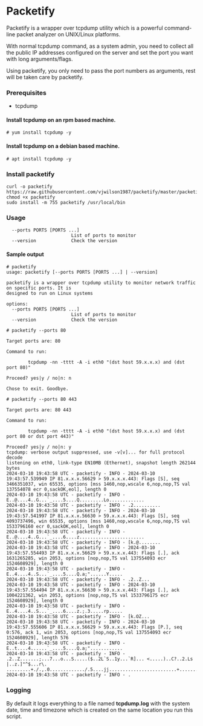 # Packetify

Packetify is a wrapper over tcpdump utility which is a powerful command-line packet analyzer on UNIX/Linux platforms.

With normal tcpdump command, as a system admin, you need to collect all the public IP addresses configured on the server and set the port you want with long arguments/flags.

Using packetify, you only need to pass the port numbers as arguments, rest will be taken care by packetify.

### Prerequisites
- tcpdump

#### Install tcpdump on an rpm based machine.
```
# yum install tcpdump -y
```
#### Install tcpdump on a debian based machine.
```
# apt install tcpdump -y
```



### Install packetify
```
curl -o packetify https://raw.githubusercontent.com/vjwilson1987/packetify/master/packetify.py
chmod +x packetify
sudo install -m 755 packetify /usr/local/bin
```

### Usage

```
  --ports PORTS [PORTS ...]
                        List of ports to monitor
  --version             Check the version
```
#### Sample output

```
# packetify
usage: packetify [--ports PORTS [PORTS ...] | --version]

packetify is a wrapper over tcpdump utility to monitor network traffic on specific ports. It is
designed to run on Linux systems

options:
  --ports PORTS [PORTS ...]
                        List of ports to monitor
  --version             Check the version
```

```
# packetify --ports 80

Target ports are: 80

Command to run:

		tcpdump -nn -tttt -A -i eth0 "(dst host 59.x.x.x) and (dst port 80)"

Proceed? yes|y / no|n: n

Chose to exit. Goodbye.
```

```
# packetify --ports 80 443

Target ports are: 80 443

Command to run:

		tcpdump -nn -tttt -A -i eth0 "(dst host 59.x.x.x) and (dst port 80 or dst port 443)"

Proceed? yes|y / no|n: y
tcpdump: verbose output suppressed, use -v[v]... for full protocol decode
listening on eth0, link-type EN10MB (Ethernet), snapshot length 262144 bytes
2024-03-10 19:43:58 UTC - packetify - INFO - 2024-03-10 19:43:57.539949 IP 81.x.x.x.56629 > 59.x.x.x.443: Flags [S], seq 3466351037, win 65535, options [mss 1460,nop,wscale 6,nop,nop,TS val 137554078 ecr 0,sackOK,eol], length 0
2024-03-10 19:43:58 UTC - packetify - INFO - E..@....4..G...`_....5....Q.........Lo.............
2024-03-10 19:43:58 UTC - packetify - INFO - .2..........
2024-03-10 19:43:58 UTC - packetify - INFO - 2024-03-10 19:43:57.541997 IP 81.x.x.x.56630 > 59.x.x.x.443: Flags [S], seq 4093737496, win 65535, options [mss 1460,nop,wscale 6,nop,nop,TS val 1533796160 ecr 0,sackOK,eol], length 0
2024-03-10 19:43:58 UTC - packetify - INFO - E..@....4..G...`_....6....z........................
2024-03-10 19:43:58 UTC - packetify - INFO - [k.@........
2024-03-10 19:43:58 UTC - packetify - INFO - 2024-03-10 19:43:57.554493 IP 81.x.x.x.56629 > 59.x.x.x.443: Flags [.], ack 1631265285, win 2053, options [nop,nop,TS val 137554093 ecr 1524608929], length 0
2024-03-10 19:43:58 UTC - packetify - INFO - E..4....4..S...`_....5....Q.a;"......Y.....
2024-03-10 19:43:58 UTC - packetify - INFO - .2..Z...
2024-03-10 19:43:58 UTC - packetify - INFO - 2024-03-10 19:43:57.554494 IP 81.x.x.x.56630 > 59.x.x.x.443: Flags [.], ack 1004221362, win 2053, options [nop,nop,TS val 1533796175 ecr 1524608929], length 0
2024-03-10 19:43:58 UTC - packetify - INFO - E..4....4..S...`_....6....z.;.3.....rp.....
2024-03-10 19:43:58 UTC - packetify - INFO - [k.OZ...
2024-03-10 19:43:58 UTC - packetify - INFO - 2024-03-10 19:43:57.555606 IP 81.x.x.x.56629 > 59.x.x.x.443: Flags [P.], seq 0:576, ack 1, win 2053, options [nop,nop,TS val 137554093 ecr 1524608929], length 576
2024-03-10 19:43:58 UTC - packetify - INFO - E..t....4......`_....5....Q.a;"............
2024-03-10 19:43:58 UTC - packetify - INFO - .2..Z.......;...7...o...S.....($..2L`S..1y...`R]... <.....)..C?..2.Ls |..z.]"^$...r\. .........+./.,.0............./.5....jj.........................+.................#...
2024-03-10 19:43:58 UTC - packetify - INFO - .
```

### Logging
By default it logs everything to a file named **tcpdump.log** with the system date, time and timezone which is created on the same location you run this script.
